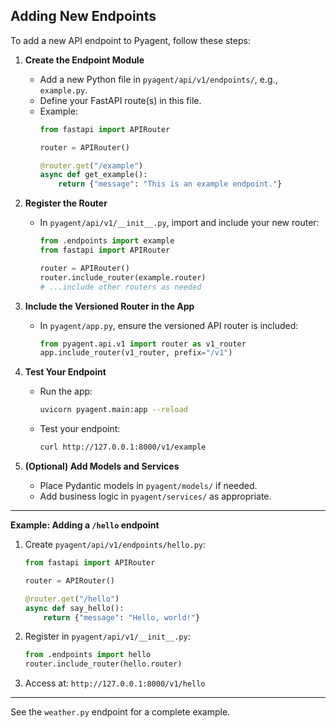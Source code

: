 ## Adding New Endpoints

To add a new API endpoint to Pyagent, follow these steps:

1. **Create the Endpoint Module**
   - Add a new Python file in `pyagent/api/v1/endpoints/`, e.g., `example.py`.
   - Define your FastAPI route(s) in this file.
   - Example:
     ```python
     from fastapi import APIRouter

     router = APIRouter()

     @router.get("/example")
     async def get_example():
         return {"message": "This is an example endpoint."}
     ```

2. **Register the Router**
   - In `pyagent/api/v1/__init__.py`, import and include your new router:
     ```python
     from .endpoints import example
     from fastapi import APIRouter

     router = APIRouter()
     router.include_router(example.router)
     # ...include other routers as needed
     ```

3. **Include the Versioned Router in the App**
   - In `pyagent/app.py`, ensure the versioned API router is included:
     ```python
     from pyagent.api.v1 import router as v1_router
     app.include_router(v1_router, prefix="/v1")
     ```

4. **Test Your Endpoint**
   - Run the app:
     ```bash
     uvicorn pyagent.main:app --reload
     ```
   - Test your endpoint:
     ```bash
     curl http://127.0.0.1:8000/v1/example
     ```

5. **(Optional) Add Models and Services**
   - Place Pydantic models in `pyagent/models/` if needed.
   - Add business logic in `pyagent/services/` as appropriate.

---

**Example: Adding a `/hello` endpoint**

1. Create `pyagent/api/v1/endpoints/hello.py`:
   ```python
   from fastapi import APIRouter

   router = APIRouter()

   @router.get("/hello")
   async def say_hello():
       return {"message": "Hello, world!"}
   ```
2. Register in `pyagent/api/v1/__init__.py`:
   ```python
   from .endpoints import hello
   router.include_router(hello.router)
   ```
3. Access at: `http://127.0.0.1:8000/v1/hello`

---

See the `weather.py` endpoint for a complete example.
